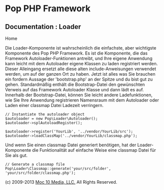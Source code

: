 Pop PHP Framework
=================

Documentation : Loader
----------------------

Home

Die Loader-Komponente ist wahrscheinlich die einfachste, aber wichtigste
Komponente des Pop PHP Framework. Es ist die Komponente, die das
Framework Autoloader-Funktionen antreibt, und Ihre eigene Anwendung kann
leicht mit dem Autoloader eigene Klassen zu laden registriert werden.
Dieser Alleingang ersetzt alle diese alten include-Anweisungen verwendet
werden, um auf der ganzen Ort zu haben. Jetzt ist alles was Sie brauchen
ein fordern Aussage der 'bootstrap.php' an der Spitze und du bist gut zu
gehen. Standardmäßig enthält die Bootstrap-Datei den gewünschten Verweis
auf das Framework Autoloader Klasse und dann lädt es auf. Innerhalb der
Bootstrap-Datei, können Sie leicht andere Ladefunktionen, wie Sie Ihre
Anwendung registrieren Namensraum mit dem Autoloader oder Laden einer
classmap Datei Ladezeit verringern.

    // Instantiate the autoloader object
    $autoloader = new Pop\Loader\Autoloader();
    $autoloader->splAutoloadRegister();

    $autoloader->register('YourLib', '../vendor/YourLib/src');
    $autoloader->loadClassMap('../vendor/YourLib/classmap.php');

Und wenn Sie einen classmap Datei generiert benötigen, hat der
Loader-Komponente die Funktionalität auf einfache Weise eine classmap
Datei für Sie als gut.

    // Generate a classmap file
    Pop\Loader\Classmap::generate('your/src/folder', 'your/src/folder/classmap.php');

\(c) 2009-2013 [Moc 10 Media, LLC.](http://www.moc10media.com) All
Rights Reserved.
